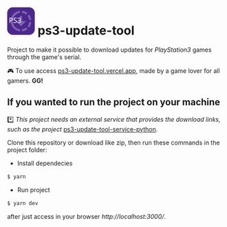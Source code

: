 # <img src="https://raw.githubusercontent.com/AlanDellonSchwartzman/ps3-update-tool/e3d65a98cd3f648de8cc6e11a1982883570fd68a/src/assets/logo.svg" width="64" height="64"> ps3-update-tool

Project to make it possible to download updates for *PlayStation3* games through the game's serial.

:video_game: To use access [ps3-update-tool.vercel.app](http://ps3-update-tool.vercel.app/ "ps3-update-tool.vercel.app"), made by a game lover for all gamers. **GG!**

## If you wanted to run the project on your machine
:asterisk: *This project needs an external service that provides the download links, such as the project* [ps3-update-tool-service-python](https://github.com/AlanDellonSchwartzman/ps3-update-tool-service-python).

Clone this repository or download like zip, then run these commands in the project folder: 

- Install dependecies 
```bash
$ yarn
```

- Run project
```bash
$ yarn dev
```
after just access in your browser *http://localhost:3000/*.
